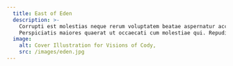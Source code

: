 ```yaml
---
  title: East of Eden
  description: >- 
    Corrupti est molestias neque rerum voluptatem beatae aspernatur accusantium. Perspiciatis dolore commodi deleniti quaerat officia molestias a.
    Perspiciatis maiores quaerat ut occaecati cum molestiae qui. Repudiandae quaerat reprehenderit fuga est. Suscipit sed temporibus perspiciatis ratione.
  image: 
    alt: Cover Illustration for Visions of Cody,
    src: /images/eden.jpg
---
```

